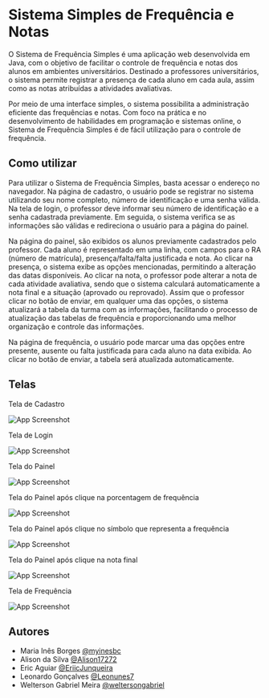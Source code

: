
# Sistema Simples de Frequência e Notas

O Sistema de Frequência Simples é uma aplicação web desenvolvida em Java, com o objetivo de facilitar o controle de frequência e notas dos alunos em ambientes universitários. Destinado a professores universitários, o sistema permite registrar a presença de cada aluno em cada aula, assim como as notas atribuídas a atividades avaliativas.

Por meio de uma interface simples, o sistema possibilita a administração eficiente das frequências e notas. Com foco na prática e no desenvolvimento de habilidades em programação e sistemas online, o Sistema de Frequência Simples é de fácil utilização para o controle de frequência.

## Como utilizar

Para utilizar o Sistema de Frequência Simples, basta acessar o endereço no navegador. Na página de cadastro, o usuário pode se registrar no sistema utilizando seu nome completo, número de identificação e uma senha válida. Na tela de login, o professor deve informar seu número de identificação e a senha cadastrada previamente. Em seguida, o sistema verifica se as informações são válidas e redireciona o usuário para a página do painel.

Na página do painel, são exibidos os alunos previamente cadastrados pelo professor. Cada aluno é representado em uma linha, com campos para o RA (número de matrícula), presença/falta/falta justificada e nota. Ao clicar na presença, o sistema exibe as opções mencionadas, permitindo a alteração das datas disponíveis. Ao clicar na nota, o professor pode alterar a nota de cada atividade avaliativa, sendo que o sistema calculará automaticamente a nota final e a situação (aprovado ou reprovado). Assim que o professor clicar no botão de enviar, em qualquer uma das opções, o sistema atualizará a tabela da turma com as informações, facilitando o processo de atualização das tabelas de frequência e proporcionando uma melhor organização e controle das informações.

Na página de frequência, o usuário pode marcar uma das opções entre presente, ausente ou falta justificada para cada aluno na data exibida. Ao clicar no botão de enviar, a tabela será atualizada automaticamente.

## Telas

Tela de Cadastro

![App Screenshot](https://uploaddeimagens.com.br/images/004/887/326/full/Cadastro.png?1742943290)



Tela de Login

![App Screenshot](https://uploaddeimagens.com.br/images/004/887/328/full/Login.png?1742943345)



Tela do Painel

![App Screenshot](https://uploaddeimagens.com.br/images/004/887/327/full/Painel.png?1742943322)



Tela do Painel após clique na porcentagem de frequência

![App Screenshot](https://uploaddeimagens.com.br/images/004/887/329/full/Painel_-_F.png?1742943365)



Tela do Painel após clique no símbolo que representa a frequência

![App Screenshot](https://uploaddeimagens.com.br/images/004/887/330/full/Painel_-_F2.png?1742943383)



Tela do Painel após clique na nota final

![App Screenshot](https://uploaddeimagens.com.br/images/004/887/331/full/Painel_-_N.png?1742943403)



Tela de Frequência

![App Screenshot](https://uploaddeimagens.com.br/images/004/887/333/full/Frequ%C3%AAncia.png?1742943427)




## Autores

- Maria Inês Borges [@myinesbc](https://github.com/myinesbc)
- Alison da Silva [@Alison17272](https://github.com/Alison17272)
- Eric Aguiar [@EriicJunqueira](https://github.com/EriicJunqueira)
- Leonardo Gonçalves [@Leonunes7](https://github.com/Leonunes7)
- Welterson Gabriel Meira [@weltersongabriel](https://github.com/weltersongabriel)

